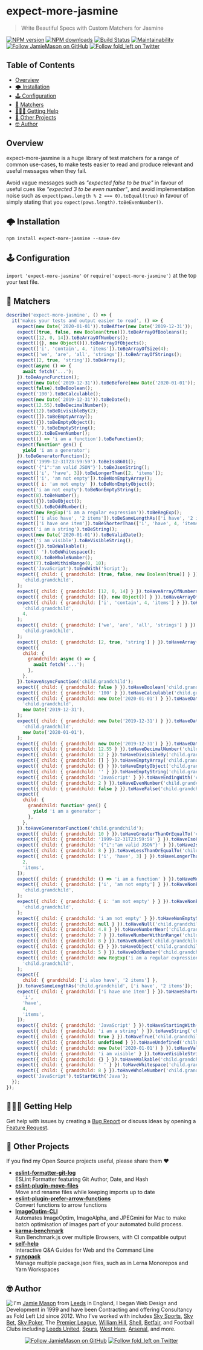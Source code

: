 # expect-more-jasmine

> Write Beautiful Specs with Custom Matchers for Jasmine

[![NPM version](http://img.shields.io/npm/v/expect-more-jasmine.svg?style=flat-square)](https://www.npmjs.com/package/expect-more-jasmine)
[![NPM downloads](http://img.shields.io/npm/dm/expect-more-jasmine.svg?style=flat-square)](https://www.npmjs.com/package/expect-more-jasmine)
[![Build Status](http://img.shields.io/travis/JamieMason/expect-more/master.svg?style=flat-square)](https://travis-ci.org/JamieMason/expect-more)
[![Maintainability](https://api.codeclimate.com/v1/badges/9f4abbef97ae0d23d97e/maintainability)](https://codeclimate.com/github/JamieMason/expect-more/maintainability)
[![Follow JamieMason on GitHub](https://img.shields.io/github/followers/JamieMason.svg?style=social&label=Follow)](https://github.com/JamieMason)
[![Follow fold_left on Twitter](https://img.shields.io/twitter/follow/fold_left.svg?style=social&label=Follow)](https://twitter.com/fold_left)

## Table of Contents

- [Overview](#overview)
- [🌩 Installation](#-installation)
- [🕹 Configuration](#-configuration)
- [🔬 Matchers](#-matchers)
- [🙋🏽‍♂️ Getting Help](#%EF%B8%8F-getting-help)
- [👀 Other Projects](#-other-projects)
- [🤓 Author](#-author)

## Overview

expect-more-jasmine is a huge library of test matchers for a range of common use-cases, to make
tests easier to read and produce relevant and useful messages when they fail.

Avoid vague messages such as _"expected false to be true"_ in favour of useful cues like _"expected
3 to be even number"_, and avoid implementation noise such as
`expect(paws.length % 2 === 0).toEqual(true)` in favour of simply stating that you
`expect(paws.length).toBeEvenNumber()`.

## 🌩 Installation

```
npm install expect-more-jasmine --save-dev
```

## 🕹 Configuration

`import 'expect-more-jasmine'` or `require('expect-more-jasmine')` at the top your test file.

## 🔬 Matchers

```js
describe('expect-more-jasmine', () => {
  it('makes your tests and output easier to read', () => {
    expect(new Date('2020-01-01')).toBeAfter(new Date('2019-12-31'));
    expect([true, false, new Boolean(true)]).toBeArrayOfBooleans();
    expect([12, 0, 14]).toBeArrayOfNumbers();
    expect([{}, new Object()]).toBeArrayOfObjects();
    expect(['i', 'contain', 4, 'items']).toBeArrayOfSize(4);
    expect(['we', 'are', 'all', 'strings']).toBeArrayOfStrings();
    expect([2, true, 'string']).toBeArray();
    expect(async () => {
      await fetch('...');
    }).toBeAsyncFunction();
    expect(new Date('2019-12-31')).toBeBefore(new Date('2020-01-01'));
    expect(false).toBeBoolean();
    expect('100').toBeCalculable();
    expect(new Date('2019-12-31')).toBeDate();
    expect(12.55).toBeDecimalNumber();
    expect(12).toBeDivisibleBy(2);
    expect([]).toBeEmptyArray();
    expect({}).toBeEmptyObject();
    expect('').toBeEmptyString();
    expect(2).toBeEvenNumber();
    expect(() => 'i am a function').toBeFunction();
    expect(function* gen() {
      yield 'i am a generator';
    }).toBeGeneratorFunction();
    expect('1999-12-31T23:59:59').toBeIso8601();
    expect('{"i":"am valid JSON"}').toBeJsonString();
    expect(['i', 'have', 3]).toBeLongerThan([2, 'items']);
    expect(['i', 'am not empty']).toBeNonEmptyArray();
    expect({ i: 'am not empty' }).toBeNonEmptyObject();
    expect('i am not empty').toBeNonEmptyString();
    expect(8).toBeNumber();
    expect({}).toBeObject();
    expect(5).toBeOddNumber();
    expect(new RegExp('i am a regular expression')).toBeRegExp();
    expect(['i also have', '2 items']).toBeSameLengthAs(['i have', '2 items']);
    expect(['i have one item']).toBeShorterThan(['i', 'have', 4, 'items']);
    expect('i am a string').toBeString();
    expect(new Date('2020-01-01')).toBeValidDate();
    expect('i am visible').toBeVisibleString();
    expect({}).toBeWalkable();
    expect(' ').toBeWhitespace();
    expect(8).toBeWholeNumber();
    expect(7).toBeWithinRange(0, 10);
    expect('JavaScript').toEndWith('Script');
    expect({ child: { grandchild: [true, false, new Boolean(true)] } }).toHaveArrayOfBooleans(
      'child.grandchild',
    );
    expect({ child: { grandchild: [12, 0, 14] } }).toHaveArrayOfNumbers('child.grandchild');
    expect({ child: { grandchild: [{}, new Object()] } }).toHaveArrayOfObjects('child.grandchild');
    expect({ child: { grandchild: ['i', 'contain', 4, 'items'] } }).toHaveArrayOfSize(
      'child.grandchild',
      4,
    );
    expect({ child: { grandchild: ['we', 'are', 'all', 'strings'] } }).toHaveArrayOfStrings(
      'child.grandchild',
    );
    expect({ child: { grandchild: [2, true, 'string'] } }).toHaveArray('child.grandchild');
    expect({
      child: {
        grandchild: async () => {
          await fetch('...');
        },
      },
    }).toHaveAsyncFunction('child.grandchild');
    expect({ child: { grandchild: false } }).toHaveBoolean('child.grandchild');
    expect({ child: { grandchild: '100' } }).toHaveCalculable('child.grandchild');
    expect({ child: { grandchild: new Date('2020-01-01') } }).toHaveDateAfter(
      'child.grandchild',
      new Date('2019-12-31'),
    );
    expect({ child: { grandchild: new Date('2019-12-31') } }).toHaveDateBefore(
      'child.grandchild',
      new Date('2020-01-01'),
    );
    expect({ child: { grandchild: new Date('2019-12-31') } }).toHaveDate('child.grandchild');
    expect({ child: { grandchild: 12.55 } }).toHaveDecimalNumber('child.grandchild');
    expect({ child: { grandchild: 12 } }).toHaveDivisibleBy('child.grandchild', 2);
    expect({ child: { grandchild: [] } }).toHaveEmptyArray('child.grandchild');
    expect({ child: { grandchild: {} } }).toHaveEmptyObject('child.grandchild');
    expect({ child: { grandchild: '' } }).toHaveEmptyString('child.grandchild');
    expect({ child: { grandchild: 'JavaScript' } }).toHaveEndingWith('child.grandchild', 'Script');
    expect({ child: { grandchild: 2 } }).toHaveEvenNumber('child.grandchild');
    expect({ child: { grandchild: false } }).toHaveFalse('child.grandchild');
    expect({
      child: {
        grandchild: function* gen() {
          yield 'i am a generator';
        },
      },
    }).toHaveGeneratorFunction('child.grandchild');
    expect({ child: { grandchild: 10 } }).toHaveGreaterThanOrEqualTo('child.grandchild', 5);
    expect({ child: { grandchild: '1999-12-31T23:59:59' } }).toHaveIso8601('child.grandchild');
    expect({ child: { grandchild: '{"i":"am valid JSON"}' } }).toHaveJsonString('child.grandchild');
    expect({ child: { grandchild: 8 } }).toHaveLessThanOrEqualTo('child.grandchild', 12);
    expect({ child: { grandchild: ['i', 'have', 3] } }).toHaveLongerThan('child.grandchild', [
      2,
      'items',
    ]);
    expect({ child: { grandchild: () => 'i am a function' } }).toHaveMethod('child.grandchild');
    expect({ child: { grandchild: ['i', 'am not empty'] } }).toHaveNonEmptyArray(
      'child.grandchild',
    );
    expect({ child: { grandchild: { i: 'am not empty' } } }).toHaveNonEmptyObject(
      'child.grandchild',
    );
    expect({ child: { grandchild: 'i am not empty' } }).toHaveNonEmptyString('child.grandchild');
    expect({ child: { grandchild: null } }).toHaveNull('child.grandchild');
    expect({ child: { grandchild: 4.8 } }).toHaveNumberNear('child.grandchild', 5, 0.5);
    expect({ child: { grandchild: 7 } }).toHaveNumberWithinRange('child.grandchild', 0, 10);
    expect({ child: { grandchild: 8 } }).toHaveNumber('child.grandchild');
    expect({ child: { grandchild: {} } }).toHaveObject('child.grandchild');
    expect({ child: { grandchild: 5 } }).toHaveOddNumber('child.grandchild');
    expect({ child: { grandchild: new RegExp('i am a regular expression') } }).toHaveRegExp(
      'child.grandchild',
    );
    expect({
      child: { grandchild: ['i also have', '2 items'] },
    }).toHaveSameLengthAs('child.grandchild', ['i have', '2 items']);
    expect({ child: { grandchild: ['i have one item'] } }).toHaveShorterThan('child.grandchild', [
      'i',
      'have',
      4,
      'items',
    ]);
    expect({ child: { grandchild: 'JavaScript' } }).toHaveStartingWith('child.grandchild', 'Java');
    expect({ child: { grandchild: 'i am a string' } }).toHaveString('child.grandchild');
    expect({ child: { grandchild: true } }).toHaveTrue('child.grandchild');
    expect({ child: { grandchild: undefined } }).toHaveUndefined('child.grandchild');
    expect({ child: { grandchild: new Date('2020-01-01') } }).toHaveValidDate('child.grandchild');
    expect({ child: { grandchild: 'i am visible' } }).toHaveVisibleString('child.grandchild');
    expect({ child: { grandchild: {} } }).toHaveWalkable('child.grandchild');
    expect({ child: { grandchild: ' ' } }).toHaveWhitespace('child.grandchild');
    expect({ child: { grandchild: 8 } }).toHaveWholeNumber('child.grandchild');
    expect('JavaScript').toStartWith('Java');
  });
});
```

## 🙋🏽‍♂️ Getting Help

Get help with issues by creating a [Bug Report] or discuss ideas by opening a [Feature Request].

[bug report]: https://github.com/JamieMason/expect-more/issues/new?template=bug_report.md
[feature request]: https://github.com/JamieMason/expect-more/issues/new?template=feature_request.md

## 👀 Other Projects

If you find my Open Source projects useful, please share them ❤️

- [**eslint-formatter-git-log**](https://github.com/JamieMason/eslint-formatter-git-log)<br>ESLint
  Formatter featuring Git Author, Date, and Hash
- [**eslint-plugin-move-files**](https://github.com/JamieMason/eslint-plugin-move-files)<br>Move and
  rename files while keeping imports up to date
- [**eslint-plugin-prefer-arrow-functions**](https://github.com/JamieMason/eslint-plugin-prefer-arrow-functions)<br>Convert
  functions to arrow functions
- [**ImageOptim-CLI**](https://github.com/JamieMason/ImageOptim-CLI)<br>Automates ImageOptim,
  ImageAlpha, and JPEGmini for Mac to make batch optimisation of images part of your automated build
  process.
- [**karma-benchmark**](https://github.com/JamieMason/karma-benchmark)<br>Run Benchmark.js over
  multiple Browsers, with CI compatible output
- [**self-help**](https://github.com/JamieMason/self-help#readme)<br>Interactive Q&A Guides for Web
  and the Command Line
- [**syncpack**](https://github.com/JamieMason/syncpack#readme)<br>Manage multiple package.json
  files, such as in Lerna Monorepos and Yarn Workspaces

## 🤓 Author

<img src="https://www.gravatar.com/avatar/acdf106ce071806278438d8c354adec8?s=100" align="left">

I'm [Jamie Mason] from [Leeds] in England, I began Web Design and Development in 1999 and have been
Contracting and offering Consultancy as Fold Left Ltd since 2012. Who I've worked with includes [Sky
Sports], [Sky Bet], [Sky Poker], The [Premier League], [William Hill], [Shell], [Betfair], and
Football Clubs including [Leeds United], [Spurs], [West Ham], [Arsenal], and more.

<div align="center">

[![Follow JamieMason on GitHub][github badge]][github]
[![Follow fold_left on Twitter][twitter badge]][twitter]

</div>

<!-- images -->

[github badge]: https://img.shields.io/github/followers/JamieMason.svg?style=social&label=Follow
[twitter badge]: https://img.shields.io/twitter/follow/fold_left.svg?style=social&label=Follow

<!-- links -->

[arsenal]: https://www.arsenal.com
[betfair]: https://www.betfair.com
[github]: https://github.com/JamieMason
[jamie mason]: https://www.linkedin.com/in/jamiemasonleeds
[leeds united]: https://www.leedsunited.com/
[leeds]: https://www.instagram.com/visitleeds
[premier league]: https://www.premierleague.com
[shell]: https://www.shell.com
[sky bet]: https://www.skybet.com
[sky poker]: https://www.skypoker.com
[sky sports]: https://www.skysports.com
[spurs]: https://www.tottenhamhotspur.com
[twitter]: https://twitter.com/fold_left
[west ham]: https://www.whufc.com
[william hill]: https://www.williamhill.com
[jest-config]: https://jestjs.io/docs/en/configuration
[jest]: https://jestjs.io
[setup-files-after-env]: https://jestjs.io/docs/en/configuration#setupfilesafterenv-array
